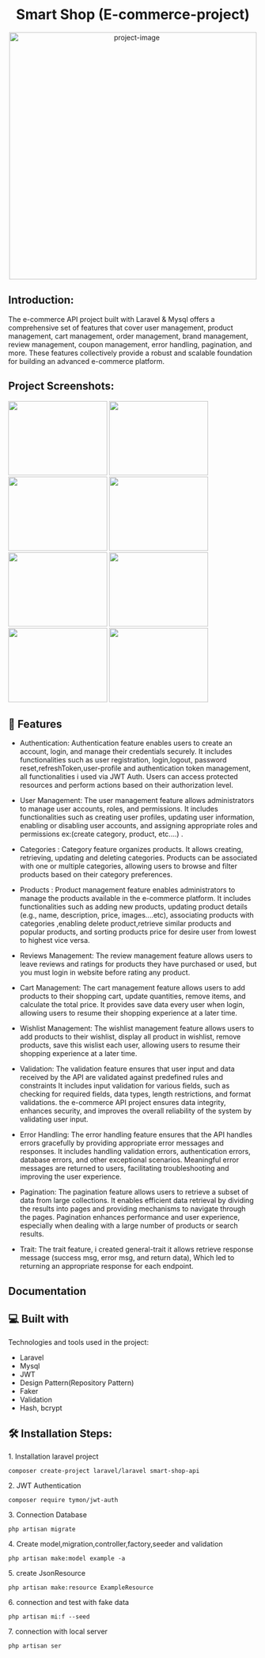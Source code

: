 <h1 align="center" id="title">Smart Shop <span>(E-commerce-project)</span></h1>

<p align="center"><img src="https://github.com/yousifheikal/Smart-Shop-Api/assets/96316936/10fd9512-807b-458d-9026-602c5388fd86" alt="project-image" width="500"></p>

<h2>Introduction:</h2>
<p id="description">The e-commerce API project built with Laravel & Mysql offers a comprehensive set of features that cover user management, product management, cart management, order management, brand management, review management, coupon management, error handling, pagination, and more. These features collectively provide a robust and scalable foundation for building an advanced e-commerce platform.</p>

<h2>Project Screenshots:</h2>

<img src="https://github.com/yousifheikal/Smart-Shop-Api/issues/3#issue-1893673645" width="200" height="150/">
<img src="https://github.com/yousifheikal/Smart-Shop-Api/issues/4#issue-1893694403" width="200" height="150/">
<img src="https://github.com/yousifheikal/Smart-Shop-Api/issues/6#issue-1893707620" width="200" height="150/">
<img src="https://github.com/yousifheikal/Smart-Shop-Api/issues/5#issue-1893702323" width="200" height="150/">


<img src="https://github.com/yousifheikal/Smart-Shop-Api/issues/7#issue-1893735735" width="200" height="150/">
<img src="https://github.com/yousifheikal/Smart-Shop-Api/issues/9#issue-1893740222" width="200" height="150/">
<img src="https://github.com/yousifheikal/Smart-Shop-Api/issues/10#issue-1893743791" width="200" height="150/">
<img src="https://github.com/yousifheikal/Smart-Shop-Api/assets/96316936/a5f4a7b8-92d6-4eee-870c-857e86f19807" width="200" height="150/">


<h2>🧐 Features</h2>

* Authentication: Authentication feature enables users to create an account, login, and manage their credentials securely. It includes functionalities such as user registration, login,logout, password reset,refreshToken,user-profile and authentication token management, all functionalities i used via JWT Auth. Users can access protected resources and perform actions based on their authorization level.

* User Management: The user management feature allows administrators to manage user accounts, roles, and permissions. It includes functionalities such as creating user profiles, updating user information, enabling or disabling user accounts, and assigning appropriate roles and permissions ex:(create category, product, etc....) .

* Categories : Category feature organizes products. It allows creating, retrieving, updating and deleting categories. Products can be associated with one or multiple categories, allowing users to browse and filter products based on their category preferences.

* Products : Product management feature enables administrators to manage the products available in the e-commerce platform. It includes functionalities such as adding new products, updating product details (e.g., name, description, price, images....etc),  associating products with categories ,enabling delete product,retrieve similar products and popular products, and sorting products price for desire user from lowest to highest vice versa.

* Reviews Management: The review management feature allows users to leave reviews and ratings for products they have purchased or used, but you must login in website before rating any product.

* Cart Management: The cart management feature allows users to add products to their shopping cart, update quantities, remove items, and calculate the total price. It provides save data every user when login, allowing users to resume their shopping experience at a later time.

* Wishlist Management: The wishlist management feature allows users to add products to their wishlist, display all product in wishlist, remove products, save this wislist  each user, allowing users to resume their shopping experience at a later time.

* Validation: The validation feature ensures that user input and data received by the API are validated against predefined rules and constraints It includes input validation for various fields, such as checking for required fields, data types, length restrictions, and format validations. the e-commerce API project ensures data integrity, enhances security, and improves the overall reliability of the system by validating user input.

* Error Handling: The error handling feature ensures that the API handles errors gracefully by providing appropriate error messages and responses. It includes handling validation errors, authentication errors, database errors, and other exceptional scenarios. Meaningful error messages are returned to users, facilitating troubleshooting and improving the user experience.

* Pagination: The pagination feature allows users to retrieve a subset of data from large collections. It enables efficient data retrieval by dividing the results into pages and providing mechanisms to navigate through the pages. Pagination enhances performance and user experience, especially when dealing with a large number of products or search results.

* Trait: The trait feature, i created general-trait it allows retrieve response message (success msg, error msg, and return data), Which led to returning an appropriate response for each endpoint.

<h2> Documentation</h2>

<h2>💻 Built with</h2>

Technologies and tools used in the project:

*   Laravel 
*   Mysql
*   JWT
*   Design Pattern(Repository Pattern)
*   Faker
*   Validation
*   Hash, bcrypt

<h2>🛠️ Installation Steps:</h2>

<p>1. Installation laravel project</p>

```
composer create-project laravel/laravel smart-shop-api
```

<p>2. JWT Authentication </p>

```
composer require tymon/jwt-auth
```

<p>3. Connection Database</p>

```
php artisan migrate
```

<p>4. Create model,migration,controller,factory,seeder and validation</p>

```
php artisan make:model example -a
```

<p>5. create JsonResource</p>

```
php artisan make:resource ExampleResource
```

<p>6. connection and test with fake data</p>

```
php artisan mi:f --seed
```

<p>7. connection with local server</p>

```
php artisan ser
```
